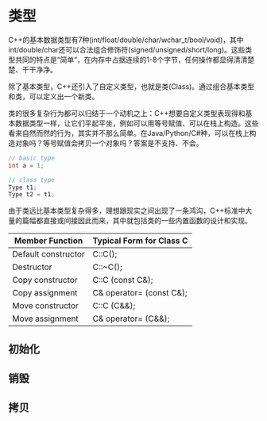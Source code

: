 # 类型

C++的基本数据类型有7种(int/float/double/char/wchar_t/bool/void)，其中int/double/char还可以合法组合修饰符(signed/unsigned/short/long)。这些类型共同的特点是“简单”，在内存中占据连续的1-8个字节，任何操作都显得清清楚楚、干干净净。

除了基本类型，C++还引入了自定义类型，也就是类(Class)。通过组合基本类型和类，可以定义出一个新类。

类的很多复杂行为都可以归结于一个动机之上：C++想要自定义类型表现得和基本数据类型一样，让它们平起平坐，例如可以用等号赋值、可以在栈上构造。这些看来自然而然的行为，其实并不那么简单。在Java/Python/C#种，可以在栈上构造对象吗？等号赋值会拷贝一个对象吗？答案是不支持、不会。

```cpp
// basic type
int a = 1;

// class type
Type t1;
Type t2 = t1;
```

由于类远比基本类型复杂得多，理想跟现实之间出现了一条鸿沟，C++标准中大量的篇幅都直接或间接因此而来，其中就包括类的一些内置函数的设计和实现。


| Member Function | Typical Form for Class C|
|--|--|
| Default constructor | C::C(); |
| Destructor | C::~C(); |
| Copy constructor | C::C (const C&); |
| Copy assignment | C& operator= (const C&); |
| Move constructor | C::C (C&&); |
| Move assignment | C& operator= (C&&); |

## 初始化

## 销毁

## 拷贝
